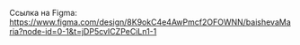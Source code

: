 Ссылка на Figma: https://www.figma.com/design/8K9okC4e4AwPmcf2OFOWNN/baishevaMaria?node-id=0-1&t=jDP5cvICZPeCiLn1-1
